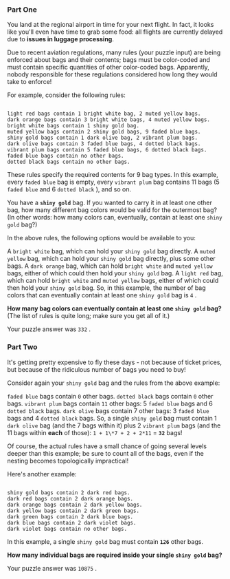 ### Part One

You land at the regional airport in time for your next flight. In fact, it looks like you'll even have time to grab some food: all flights are currently delayed due to **issues in luggage processing**.

Due to recent aviation regulations, many rules (your puzzle input) are being enforced about bags and their contents; bags must be color-coded and must contain specific quantities of other color-coded bags. Apparently, nobody responsible for these regulations considered how long they would take to enforce!

For example, consider the following rules:

``` 

light red bags contain 1 bright white bag, 2 muted yellow bags.
dark orange bags contain 3 bright white bags, 4 muted yellow bags.
bright white bags contain 1 shiny gold bag.
muted yellow bags contain 2 shiny gold bags, 9 faded blue bags.
shiny gold bags contain 1 dark olive bag, 2 vibrant plum bags.
dark olive bags contain 3 faded blue bags, 4 dotted black bags.
vibrant plum bags contain 5 faded blue bags, 6 dotted black bags.
faded blue bags contain no other bags.
dotted black bags contain no other bags.
```

These rules specify the required contents for 9 bag types. In this example, every `faded blue` bag is empty, every `vibrant plum` bag contains 11 bags (5 `faded blue` and 6 `dotted black` ), and so on.

You have a **`shiny gold`** bag. If you wanted to carry it in at least one other bag, how many different bag colors would be valid for the outermost bag? (In other words: how many colors can, eventually, contain at least one `shiny gold` bag?)

In the above rules, the following options would be available to you:

A `bright white` bag, which can hold your `shiny gold` bag directly.
A `muted yellow` bag, which can hold your `shiny gold` bag directly, plus some other bags.
A `dark orange` bag, which can hold `bright white` and `muted yellow` bags, either of which could then hold your `shiny gold` bag.
A `light red` bag, which can hold `bright white` and `muted yellow` bags, either of which could then hold your `shiny gold` bag.
So, in this example, the number of bag colors that can eventually contain at least one `shiny gold` bag is `4` .

**How many bag colors can eventually contain at least one `shiny gold` bag?** (The list of rules is quite long; make sure you get all of it.)

Your puzzle answer was `332` .

### Part Two

It's getting pretty expensive to fly these days - not because of ticket prices, but because of the ridiculous number of bags you need to buy!

Consider again your `shiny gold` bag and the rules from the above example:

`faded blue` bags contain `0` other bags.
`dotted black` bags contain `0` other bags.
`vibrant plum` bags contain `11` other bags: 5 `faded blue` bags and 6 `dotted black` bags.
`dark olive` bags contain 7 other bags: 3 `faded blue` bags and 4 `dotted black` bags.
So, a single `shiny gold` bag must contain 1 `dark olive` bag (and the 7 bags within it) plus 2 `vibrant plum` bags (and the 11 bags within **each** of those): `1 + 1\*7 + 2 + 2*11` = **`32`** bags!

Of course, the actual rules have a small chance of going several levels deeper than this example; be sure to count all of the bags, even if the nesting becomes topologically impractical!

Here's another example:

``` 

shiny gold bags contain 2 dark red bags.
dark red bags contain 2 dark orange bags.
dark orange bags contain 2 dark yellow bags.
dark yellow bags contain 2 dark green bags.
dark green bags contain 2 dark blue bags.
dark blue bags contain 2 dark violet bags.
dark violet bags contain no other bags.
```

In this example, a single `shiny gold` bag must contain **`126`** other bags.

**How many individual bags are required inside your single `shiny gold` bag?**

Your puzzle answer was `10875` .
